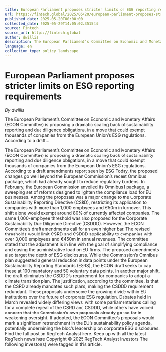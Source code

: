 ```yaml
---
title: European Parliament proposes stricter limits on ESG reporting requirements
url: https://fintech.global/2025/05/20/european-parliament-proposes-stricter-limits-on-esg-reporting-requirements/
published_date: 2025-05-20T00:00:00
collected_date: 2025-05-29T14:05:02.351544
source: Fintech
source_url: https://fintech.global
author: dwillis
description: The European Parliament’s Committee on Economic and Monetary Affairs (ECON Committee) is proposing a dramatic scaling back of sustainability reporting and due diligence obligations, in a move that could exempt thousands of companies from the European Union’s ESG regulations. According to a draft...
language: en
collection_type: policy_landscape
---
```


# European Parliament proposes stricter limits on ESG reporting requirements

*By dwillis*

The European Parliament’s Committee on Economic and Monetary Affairs (ECON Committee) is proposing a dramatic scaling back of sustainability reporting and due diligence obligations, in a move that could exempt thousands of companies from the European Union’s ESG regulations. According to a draft...

The European Parliament’s Committee on Economic and Monetary Affairs (ECON Committee) is proposing a dramatic scaling back of sustainability reporting and due diligence obligations, in a move that could exempt thousands of companies from the European Union’s ESG regulations. According to a draft amendments report seen by ESG Today, the proposed changes go well beyond the European Commission’s recent Omnibus package, which had already sought to reduce regulatory burdens. In February, the European Commission unveiled its Omnibus I package, a sweeping set of reforms designed to lighten the compliance load for EU businesses. Among the proposals was a major change to the Corporate Sustainability Reporting Directive (CSRD), restricting its application to companies with more than 1,000 employees and €50m in turnover. This shift alone would exempt around 80% of currently affected companies. The same 1,000-employee threshold was also proposed for the Corporate Sustainability Due Diligence Directive (CSDDD). However, the ECON Committee’s draft amendments call for an even higher bar. The revised thresholds would limit CSRD and CSDDD applicability to companies with over 3,000 employees and €450m in annual revenues. The committee stated that the adjustment is in line with the goal of simplifying compliance and easing the administrative load on EU firms. The proposed amendments also target the depth of ESG disclosures. While the Commission’s Omnibus plan suggested a general reduction in data points under the European Sustainability Reporting Standards (ESRS), the ECON draft seeks to cap these at 100 mandatory and 50 voluntary data points. In another major shift, the draft eliminates the CSDDD’s requirement for companies to adopt a climate transition plan. The justification, according to the committee, is that the CSRD already mandates such plans, making the CSDDD requirement redundant. These proposals underscore the growing divide within EU institutions over the future of corporate ESG regulation. Debates held in March revealed widely differing views, with some parliamentarians calling for a complete repeal of the CSRD and CSDDD, while others have voiced concern that the Commission’s own proposals already go too far in weakening oversight. If adopted, the ECON Committee’s proposals would mark a significant retrenchment in the EU’s sustainability policy agenda, potentially undermining the bloc’s leadership on corporate ESG disclosures. Find the full post on RegTech Analyst here. Keep up with all the latest RegTech news here Copyright © 2025 RegTech Analyst Investors The following investor(s) were tagged in this article.